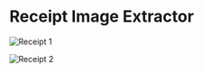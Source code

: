 # Receipt Image Extractor

![Receipt 1](https://templates.mediamodifier.com/645124ff36ed2f5227cbf871/supermarket-receipt-template.jpg)

![Receipt 2](https://ocr.space/Content/Images/receipt-ocr-original.jpg)
